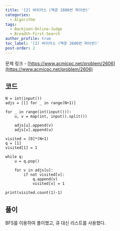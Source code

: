 ```yaml
---
title: '[2] 바이러스 (백준 2606번 파이썬)'
categories:
  - Algorithm
tags:
  - Backjoon-Online-Judge
  - Breadth-First-Search
author_profile: true
toc_label: '[2] 바이러스 (백준 2606번 파이썬)'
post-order: 2
---
```


문제 링크 - [https://www.acmicpc.net/problem/2606](https://www.acmicpc.net/problem/2606)


## 코드
```python::lineons
N = int(input())
adjs = [[] for _ in range(N+1)]

for _ in range(int(input())):
    u, v = map(int, input().split())

    adjs[u].append(v)
    adjs[v].append(u)

visited = [0]*(N+1)
q = [1]
visited[1] = 1

while q:
    u = q.pop()

    for v in adjs[u]:
        if not visited[v]:
            q.append(v)
            visited[v] = 1

print(visited.count(1)-1)
```

## 풀이
BFS를 이용하여 풀이했고, 큐 대신 리스트를 사용했다.
